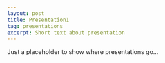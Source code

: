 ```yaml
---
layout: post
title: Presentation1
tag: presentations
excerpt: Short text about presentation
---
```

 
Just a placeholder to show where presentations go...

